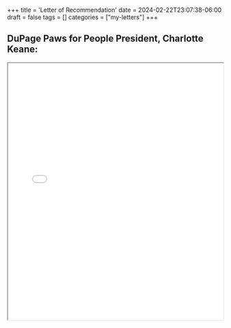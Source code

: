 +++
title = 'Letter of Recommendation'
date = 2024-02-22T23:07:38-06:00
draft = false
tags = []
categories = ["my-letters"]
+++

## DuPage Paws for People President, Charlotte Keane:

<iframe src="/dpp4p-letter.pdf" width="100%" height="600px"></iframe>